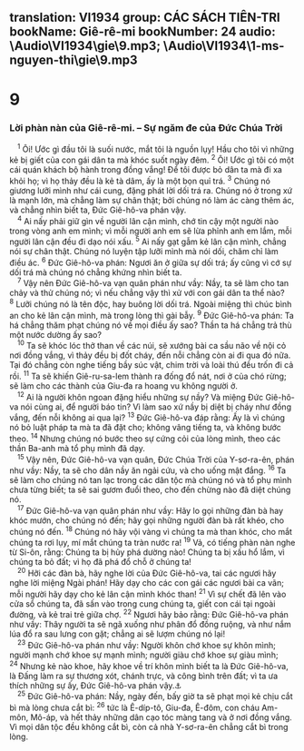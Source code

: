translation: VI1934
group: CÁC SÁCH TIÊN-TRI
bookName: Giê-rê-mi 
bookNumber: 24
audio: \Audio\VI1934\gie\9.mp3; \Audio\VI1934\1-ms-nguyen-thi\gie\9.mp3
-------

<div class="title"><h1>9</h1><h3>Lời phàn nàn của Giê-rê-mi. – Sự ngăm đe của Đức Chúa Trời</h3></div>
<span class="verse gie_9_1"> <sup>1</sup> Ôi! Ước gì đầu tôi là suối nước, mắt tôi là nguồn lụy! Hầu cho tôi vì những kẻ bị giết của con gái dân ta mà khóc suốt ngày đêm. </span>
<span class="verse gie_9_2"><sup>2</sup> Ôi! Ước gì tôi có một cái quán khách bộ hành trong đồng vắng! Để tôi được bỏ dân ta mà đi xa khỏi họ; vì họ thảy đều là kẻ tà dâm, ấy là một bọn quỉ trá. </span>
<span class="verse gie_9_3"><sup>3</sup> Chúng nó giương lưỡi mình như cái cung, đặng phát lời dối trá ra. Chúng nó ở trong xứ là mạnh lớn, mà chẳng làm sự chân thật; bởi chúng nó làm ác càng thêm ác, và chẳng nhìn biết ta, Đức Giê-hô-va phán vậy. <br/></span>
<span class="verse gie_9_4"> <sup>4</sup> Ai nấy phải giữ gìn về người lân cận mình, chớ tin cậy một người nào trong vòng anh em mình; vì mỗi người anh em sẽ lừa phỉnh anh em lắm, mỗi người lân cận đều đi dạo nói xấu. </span>
<span class="verse gie_9_5"><sup>5</sup> Ai nấy gạt gẫm kẻ lân cận mình, chẳng nói sự chân thật. Chúng nó luyện tập lưỡi mình mà nói dối, chăm chỉ làm điều ác. </span>
<span class="verse gie_9_6"><sup>6</sup> Đức Giê-hô-va phán: Ngươi ăn ở giữa sự dối trá; ấy cũng vì cớ sự dối trá mà chúng nó chẳng khứng nhìn biết ta. <br/></span>
<span class="verse gie_9_7"> <sup>7</sup> Vậy nên Đức Giê-hô-va vạn quân phán như vầy: Nầy, ta sẽ làm cho tan chảy và thử chúng nó; vì nếu chẳng vậy thì xử với con gái dân ta thể nào? </span>
<span class="verse gie_9_8"><sup>8</sup> Lưỡi chúng nó là tên độc, hay buông lời dối trá. Ngoài miệng thì chúc bình an cho kẻ lân cận mình, mà trong lòng thì gài bẫy. </span>
<span class="verse gie_9_9"><sup>9</sup> Đức Giê-hô-va phán: Ta há chẳng thăm phạt chúng nó về mọi điều ấy sao? Thần ta há chẳng trả thù một nước dường ấy sao? <br/></span>
<span class="verse gie_9_10"> <sup>10</sup> Ta sẽ khóc lóc thở than về các núi, sẽ xướng bài ca sầu não về nội cỏ nơi đồng vắng, vì thảy đều bị đốt cháy, đến nỗi chẳng còn ai đi qua đó nữa. Tại đó chẳng còn nghe tiếng bầy súc vật, chim trời và loài thú đều trốn đi cả rồi. </span>
<span class="verse gie_9_11"><sup>11</sup> Ta sẽ khiến Giê-ru-sa-lem thành ra đống đổ nát, nơi ở của chó rừng; sẽ làm cho các thành của Giu-đa ra hoang vu không người ở. <br/></span>
<span class="verse gie_9_12"> <sup>12</sup> Ai là người khôn ngoan đặng hiểu những sự nầy? Và miệng Đức Giê-hô-va nói cùng ai, để người báo tin? Vì làm sao xứ nầy bị diệt bị cháy như đồng vắng, đến nỗi không ai qua lại? </span>
<span class="verse gie_9_13"><sup>13</sup> Đức Giê-hô-va đáp rằng: Ấy là vì chúng nó bỏ luật pháp ta mà ta đã đặt cho; không vâng tiếng ta, và không bước theo. </span>
<span class="verse gie_9_14"><sup>14</sup> Nhưng chúng nó bước theo sự cứng cỏi của lòng mình, theo các thần Ba-anh mà tổ phụ mình đã dạy. <br/></span>
<span class="verse gie_9_15"> <sup>15</sup> Vậy nên, Đức Giê-hô-va vạn quân, Đức Chúa Trời của Y-sơ-ra-ên, phán như vầy: Nầy, ta sẽ cho dân nầy ăn ngải cứu, và cho uống mật đắng. </span>
<span class="verse gie_9_16"><sup>16</sup> Ta sẽ làm cho chúng nó tan lạc trong các dân tộc mà chúng nó và tổ phụ mình chưa từng biết; ta sẽ sai gươm đuổi theo, cho đến chừng nào đã diệt chúng nó. <br/></span>
<span class="verse gie_9_17"> <sup>17</sup> Đức Giê-hô-va vạn quân phán như vầy: Hãy lo gọi những đàn bà hay khóc mướn, cho chúng nó đến; hãy gọi những người đàn bà rất khéo, cho chúng nó đến. </span>
<span class="verse gie_9_18"><sup>18</sup> Chúng nó hãy vội vàng vì chúng ta mà than khóc, cho mắt chúng ta rơi lụy, mí mắt chúng ta tràn nước ra! </span>
<span class="verse gie_9_19"><sup>19</sup> Vả, có tiếng phàn nàn nghe từ Si-ôn, rằng: Chúng ta bị hủy phá dường nào! Chúng ta bị xấu hổ lắm, vì chúng ta bỏ đất; vì họ đã phá đổ chỗ ở chúng ta! <br/></span>
<span class="verse gie_9_20"> <sup>20</sup> Hỡi các đàn bà, hãy nghe lời của Đức Giê-hô-va, tai các ngươi hãy nghe lời miệng Ngài phán! Hãy dạy cho các con gái các ngươi bài ca vãn; mỗi người hãy dạy cho kẻ lân cận mình khóc than! </span>
<span class="verse gie_9_21"><sup>21</sup> Vì sự chết đã lên vào cửa sổ chúng ta, đã sấn vào trong cung chúng ta, giết con cái tại ngoài đường, và kẻ trai trẻ giữa chợ. </span>
<span class="verse gie_9_22"><sup>22</sup> Ngươi hãy bảo rằng: Đức Giê-hô-va phán như vầy: Thây người ta sẽ ngã xuống như phân đổ đồng ruộng, và như nắm lúa đổ ra sau lưng con gặt; chẳng ai sẽ lượm chúng nó lại! <br/></span>
<span class="verse gie_9_23"> <sup>23</sup> Đức Giê-hô-va phán như vầy: Người khôn chớ khoe sự khôn mình; người mạnh chớ khoe sự mạnh mình; người giàu chớ khoe sự giàu mình; </span>
<span class="verse gie_9_24"><sup>24</sup> Nhưng kẻ nào khoe, hãy khoe về trí khôn mình biết ta là Đức Giê-hô-va, là Đấng làm ra sự thương xót, chánh trực, và công bình trên đất; vì ta ưa thích những sự ấy, Đức Giê-hô-va phán vậy.<a data-toggle="tooltip" data-placement="bottom" title="1Co 1:31; 2Co 10:17">⚓</a><br/></span>
<span class="verse gie_9_25"> <sup>25</sup> Đức Giê-hô-va phán: Nầy, ngày đến, bấy giờ ta sẽ phạt mọi kẻ chịu cắt bì mà lòng chưa cắt bì: </span>
<span class="verse gie_9_26"><sup>26</sup> tức là Ê-díp-tô, Giu-đa, Ê-đôm, con cháu Am-môn, Mô-áp, và hết thảy những dân cạo tóc màng tang và ở nơi đồng vắng. Vì mọi dân tộc đều không cắt bì, còn cả nhà Y-sơ-ra-ên chẳng cắt bì trong lòng. <br/></span>
